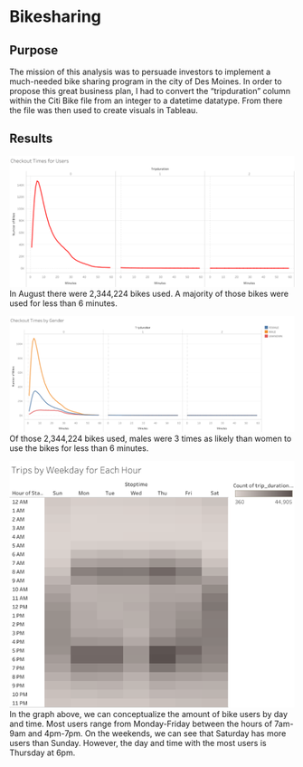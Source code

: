 # Bikesharing

## Purpose
The mission of this analysis was to persuade investors to implement a much-needed bike sharing program in the city of Des Moines. In order to propose this great business plan, I had to convert the “tripduration” column within the Citi Bike file from an integer to a datetime datatype. From there the file was then used to create visuals in Tableau.

## Results

![plot](Images/Checkout_Times_for_Users.png)
In August there were 2,344,224 bikes used. A majority of those bikes were used for less than 6 minutes.

![plot](Images/Checkout_Times_by_Gender.png)
Of those 2,344,224 bikes used, males were 3 times as likely than women to use the bikes for less than 6 minutes.

![plot](Images/Trips_by_Weekday_for_Each_Hour.png)
In the graph above, we can conceptualize the amount of bike users by day and time. Most users range from Monday-Friday between the hours of 7am-9am and 4pm-7pm. On the weekends, we can see that Saturday has more users than Sunday. However, the day and time with the most users is Thursday at 6pm.